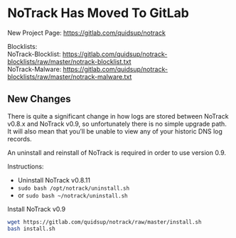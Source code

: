 # NoTrack Has Moved To GitLab
New Project Page: https://gitlab.com/quidsup/notrack
   
Blocklists:   
NoTrack-Blocklist: https://gitlab.com/quidsup/notrack-blocklists/raw/master/notrack-blocklist.txt  
NoTrack-Malware: https://gitlab.com/quidsup/notrack-blocklists/raw/master/notrack-malware.txt  
   
## New Changes
There is quite a significant change in how logs are stored between NoTrack v0.8.x and NoTrack v0.9, so unfortunately there is no simple upgrade path. It will also mean that you’ll be unable to view any of your historic DNS log records.
   
An uninstall and reinstall of NoTrack is required in order to use version 0.9.
   
Instructions:
* Uninstall NoTrack v0.8.11
* `sudo bash /opt/notrack/uninstall.sh`
* or `sudo bash ~/notrack/uninstall.sh`
   
Install NoTrack v0.9
```bash
wget https://gitlab.com/quidsup/notrack/raw/master/install.sh
bash install.sh
```
